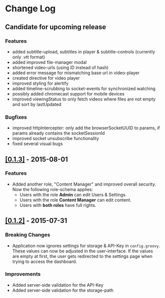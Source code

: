 # Change Log

## Candidate for upcoming release
### Features
- added subtitle-upload, subtitles in player & subtitle-controls (currently only .vtt format)
- added improved file-manager modal
- shortened video-urls (using ID instead of hash)
- added error message for mismatching base url in video-player
- created directive for video player
- improved styling for alertify
- added timeline-scrubbing to socket-events for synchronized watching
- possibly added chromecast support for mobile devices
- improved viewingStatus to only fetch videos where files are not empty and sort by lastUpdated

### Bugfixes
- improved httpIntercepter: only add the browserSocketUUID to params, if params already contains the socketSessionId
- improved socket unsubscribe functionality
- fixed several visual bugs



## [[0.1.3]](https://github.com/dularion/streama/commit/b52f98a96a759da1024daad632be382d1cef9b57) - 2015-08-01
### Features
- Added another role, "Content Manager" and improved overall security. Now the following role-schema applies:
  - Users with the role **Admin** can edit Users & Settings. 
  - Users with the role **Content Manager** can edit content. 
  - Users with **both roles** have full rights.


## [[0.1.2]](https://github.com/dularion/streama/commit/68cf2fb474226399e1558c3f1088aff6a49c7328) - 2015-07-31
### Breaking Changes
- Application now ignores settings for storage & API-Key in `config.groovy`. These values can now be adjusted in the user-interface. If the values are empty at first, the user gets redirected to the settings page when trying to access the dashboard. 

### Improvements
- Added server-side validation for the API-Key
- Added server-side validation for the storage-path
